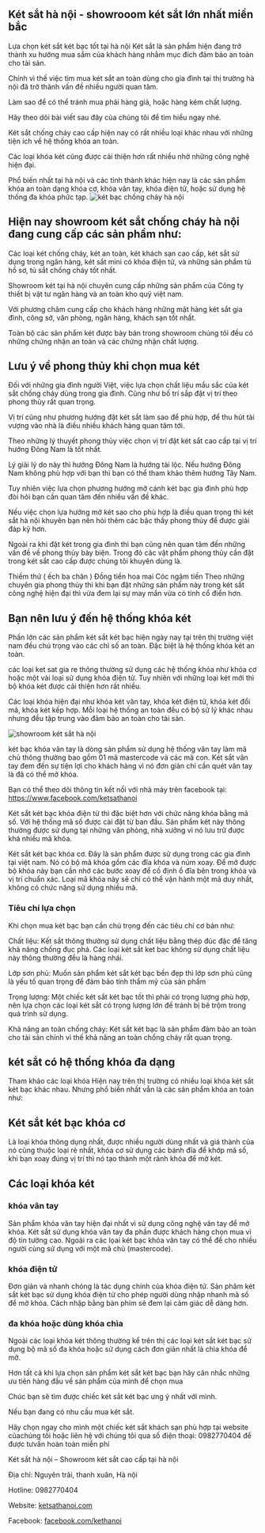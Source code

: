 ## Két sắt hà nội - showrooom két sắt lớn nhất miền bắc
Lựa chọn két sắt két bạc tốt tại hà nội
Két sắt là sản phẩm hiện đang trở thành xu hướng mua sắm của khách hàng nhằm mục đích đảm bảo an toàn cho tài sản.

Chính vì thế việc tìm mua két sắt an toàn dùng cho gia đình tại thị trường hà nội đã trở thành vấn đề nhiều người quan tâm.

Làm sao để có thể tránh mua phải hàng giả, hoặc hàng kém chất lượng.

Hãy theo dõi bài viết sau đây của chúng tôi để tìm hiểu ngay nhé.

Két sắt chống cháy cao cấp hiện nay có rất nhiều loại khác nhau với những tiện ích về hệ thống khóa an toàn.

Các loại khóa két cũng được cải thiện hơn rất nhiều nhờ những công nghệ hiện đại. 

Phổ biến nhất tại hà nội và các tỉnh thành khác hiện nay là các sản phẩm khóa an toàn dạng khóa cơ, khóa vân tay, khóa điện tử, hoặc sử dụng hệ thống đa khóa phức tạp.
![két bạc chống cháy hà nội](https://ketsathanoi.com/public/source/ket-sat-van-phong/KS80N-BSC-TL/1370/KS80N-Brown-Series-C-ThaiLan(2).jpg)

## Hiện nay showroom két sắt chống cháy hà nội đang cung cấp các sản phẩm như:

Các loại két chống cháy, két an toàn, két khách sạn cao cấp, két sắt sử dụng trong ngân hàng, két sắt mini có khóa điện tử, và những sản phẩm tủ hồ sơ, tủ sắt chống cháy tốt nhất.
 

Showroom két tại hà nội chuyên cung cấp những sản phẩm của Công ty thiết bị vật tư ngân hàng và an toàn kho quỹ việt nam. 

Với phương châm cung cấp cho khách hàng những mặt hàng két sắt gia đình, công sở, văn phòng, ngân hàng, khách sạn tốt nhất. 

Toàn bộ các sản phẩm két được bày bán trong showroom chúng tôi đều có những chứng nhận an toàn và các chứng nhận chất lượng.

## Lưu ý về phong thủy khi chọn mua két
Đối với những gia đình người Việt, việc lựa chọn chất liệu mầu sắc của két sắt chống cháy dùng trong gia đình. Cũng như bố trí sắp đặt vị trí theo phong thủy rất quan trọng.

Vị trí cũng như phương hướng đặt két sắt làm sao để phù hợp, để thu hút tài vượng vào nhà là điều nhiều khách hàng quan tâm tới.

Theo những lý thuyết phong thủy việc chọn vị trí đặt két sắt cao cấp tại vị trí hướng Đông Nam là tốt nhất.

Lý giải lý do này thì hướng Đông Nam là hướng tài lộc. Nếu hướng Đông Nam không phù hợp với bạn thì bạn có thể tham khảo thêm hướng Tây Nam.

Tuy nhiên việc lựa chọn phương hướng mở cánh két bạc gia đình phù hợp đòi hỏi bạn cần quan tâm đến nhiều vấn đề khác.
 

Nếu việc chọn lựa hướng mở két sao cho phù hợp là điều quan trọng thì két sắt hà nội khuyên bạn nên hỏi thêm các bậc thầy phong thủy để được giải đáp kỹ hơn.

Ngoài ra khi đặt két trong gia đình thì bạn cũng nên quan tâm đến những vấn đề về phong thủy bày biện. Trong đó các vật phẩm phong thủy cần đặt trong két sắt cao cấp được chúng tôi khuyên dùng là.

Thiềm thử ( ếch ba chân )
Đồng tiền hoa mai
Cóc ngậm tiền
Theo những chuyên gia phong thủy thì khi bạn đặt những sản phẩm này trong két sắt công nghệ hiện đại thì vừa đem lại sự may mắn vừa có tính cổ điển hơn.

## Bạn nên lưu ý đến hệ thống khóa két
Phần lớn các sản phẩm két sắt két bạc hiện ngày nay tại trên thị trường việt nam đều chú trọng vào các chỉ số an toàn. Đặc biệt là hệ thống khóa két an toàn. 

các loại ket sat gia re thông thường sử dụng các hệ thống khóa như khóa cơ hoặc một vài loại sử dụng khóa điện tử. Tuy nhiên với những loại két mới thì bộ khóa két được cải thiện hơn rất nhiều.

Các loại khóa hiện đại như khóa két vân tay, khóa két điện tử, khóa két đổi mã, khóa két kếp hợp. Mỗi loại hệ thống an toàn đều có bộ sử lý khác nhau nhưng đều tập trung vào đảm bảo an toàn cho tài sản.

![showroom két sắt hà nội ](https://ketsathanoi.com/public/source/ket-sat-van-phong/KS80N-BSC-TL/1370/KS80N-Brown-Series-C-ThaiLan(1).jpg)

két bạc khóa vân tay là dòng sản phẩm sử dụng hệ thống vân tay làm mã chủ thông thường bao gồm 01 mã mastercode và các mã con. Két sắt vân tay đem đến sự tiện lợi cho khách hàng vì nó đơn giản chỉ cần quét vân tay là đã có thể mở khóa.

Bạn có thể theo dõi thông tin kết nối với nhà máy trên facebook tại: https://www.facebook.com/ketsathanoi

Két sắt két bạc khóa điện tử thì đặc biệt hơn với chức năng khóa bằng mã số. Với hệ thống mã số được cài đặt từ ban đầu. Sản phẩm két này thông thường được sử dụng tại những văn phòng, nhà xưởng vì nó lưu trữ được khá nhiều mã khóa.

Két sắt két bạc khóa cơ. Đây là sản phẩm được sử dụng trong các gia đình tại việt nam. Nó có bộ mã khóa gồm các đĩa khóa và núm xoay. Để mở được bộ khóa này bạn cần nhớ các bước xoay để cố định ổ đĩa bên trong khóa và vị trí chuẩn xác. Loại mã khóa này sẽ chỉ có thể vận hành một mã duy nhất, không có chức năng sử dụng nhiều mã.

### Tiêu chí lựa chọn
Khi chọn mua két bạc bạn cần chú trọng đến các tiêu chí cơ bản như: 

Chất liệu: Kết sắt thông thường sử dụng chất liệu bằng thép đúc đặc để tăng khả năng chống đục phá. Các loại két sắt ket bac không sử dụng chất liệu này thông thường đều là hàng nhái.

Lớp sơn phủ: Muốn sản phẩm két sắt két bạc bền đẹp thì lớp sơn phủ cũng là yếu tố quan trọng để đảm bảo tính thẩm mỹ của sản phẩm

Trọng lượng: Một chiếc két sắt két bạc tốt thì phải có trọng lượng phù hợp, nên lựa chọn các loại két sắt có trọng lượng lớn đế tránh bị bê trộm trong quá trình sử dụng.

Khả năng an toàn chống cháy: Két sắt két bạc là sản phẩm đảm bảo an toàn cho tài sản chính vì thế khả năng an toàn chống cháy rất quan trọng.

## két sắt có hệ thống khóa đa dạng

Tham khảo các loại khóa
Hiện nay trên thị trường có nhiều loại khóa két sắt két bạc khác nhau. Nhưng phổ biến nhất vẫn là các sản phẩm khóa an toàn như:

## Két sắt két bạc khóa cơ

Là loại khóa thông dụng nhất, được nhiều người dùng nhất và giá thành của nó cũng thuộc loại rẻ nhất, khóa cơ sử dụng các bánh đĩa để khớp mã số, khi bạn xoay đúng vị trí thì nó tạo thành một rãnh khóa để mở két.

## Các loại khóa két 

### khóa vân tay

Sản phẩm khóa vân tay hiện đại nhất vì sử dụng công nghệ vân tay để mở khóa. Két sắt sử dụng khóa vân tay đa phần được khách hàng chọn mua vì độ tin tưởng cao. Ngoài ra các lọai két bạc khóa vân tay có thể để cho nhiều người cùng sử dụng với một mã chủ (mastercode).

### khóa điện tử

Đơn giản và nhanh chóng là tác dụng chính của khóa điện tử. Sản phâm két sắt két bạc sử dụng khóa điện tử cho phép người dùng nhập nhanh mã số để mở khóa. Cách nhập bằng bàn phím sẽ đem lại cảm giác dễ dàng hơn.

### đa khóa hoặc dùng khóa chìa

Ngoài các loại khóa két thông thường kể trên thị các loại két sắt két bạc sử dụng bộ mã số đa khóa hoặc sử dụng cách đơn giản nhất là chìa khóa để mở. 

Hơn tất cả khi lựa chọn sản phẩm két sắt két bạc bạn hãy cân nhắc những ưu tiên hàng đầu về sản phẩm của mình để chọn mua

Chúc bạn sẽ tìm được chiếc két sắt két bạc ưng ý nhất với mình.

Nếu bạn đang có nhu cầu mua két sắt.

Hãy chọn ngay cho mình một chiếc két sắt khách sạn phù hợp tại website củachúng tôi hoặc liên hệ với chúng tôi qua số điện thoại: 0982770404 để được tưvấn hoàn toàn miễn phí

Két sắt hà nội – Showroom két sắt cao cấp tại hà nội

Địa chỉ: Nguyên trãi, thanh xuân, Hà nội

Hotline: 0982770404 

Website: [ketsathanoi.com](https://ketsathanoi.com)

Facebook: [facebook.com/kethanoi](https://www.facebook.com/kethanoi/)
